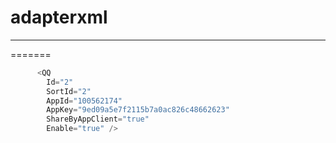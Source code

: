 # adapterxml
------
=======
```java
      <QQ
        Id="2"
        SortId="2"
        AppId="100562174"
        AppKey="9ed09a5e7f2115b7a0ac826c48662623"
        ShareByAppClient="true"
        Enable="true" />
```
